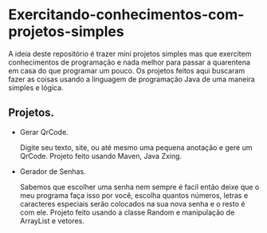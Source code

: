 # Exercitando-conhecimentos-com-projetos-simples
A ideia deste repositório é trazer mini projetos simples mas que exercitem conhecimentos de programação e nada melhor para passar a quarentena em casa do que programar um pouco.
Os projetos feitos aqui buscaram fazer as coisas usando a linguagem de programação Java de uma maneira simples e lógica. 

## Projetos. 

- Gerar QrCode.
  <p> Digite seu texto, site, ou até mesmo uma pequena anotação e gere um QrCode. Projeto feito usando Maven, Java Zxing. </p>
- Gerador de Senhas.
  <p> Sabemos que escolher uma senha nem sempre é facil então deixe que o meu programa faça isso por você, escolha quantos números, letras    e caracteres especiais serão colocados na sua nova senha e o resto é com ele. Projeto feito usando a classe Random e manipulação de       ArrayList e vetores.</p>

